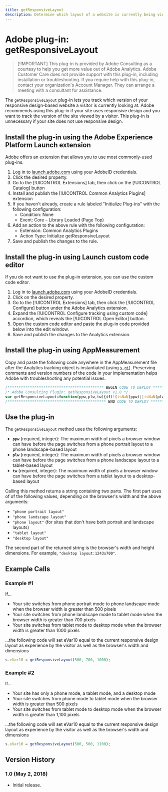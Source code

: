 ```yaml
---
title: getResponsiveLayout
description: Determine which layout of a website is currently being viewed.
---
```


# Adobe plug-in: getResponsiveLayout

>[!IMPORTANT] This plug-in is provided by Adobe Consulting as a courtesy to help you get more value out of Adobe Analytics. Adobe Customer Care does not provide support with this plug-in, including installation or troubleshooting. If you require help with this plug-in, contact your organization's Account Manager. They can arrange a meeting with a consultant for assistance.

The `getResponsiveLayout` plug-in lets you track which version of your responsive design-based website a visitor is currently looking at. Adobe recommends using this plug-in if your site uses responsive design and you want to track the version of the site viewed by a visitor. This plug-in is unnecessary if your site does not use responsive design.

## Install the plug-in using the Adobe Experience Platform Launch extension

Adobe offers an extension that allows you to use most commonly-used plug-ins.

1. Log in to [launch.adobe.com](https://launch.adobe.com) using your AdobeID credentials.
1. Click the desired property.
1. Go to the [!UICONTROL Extensions] tab, then click on the [!UICONTROL Catalog] button
1. Install and publish the [!UICONTROL Common Analytics Plugins] extension
1. If you haven't already, create a rule labeled "Initialize Plug-ins" with the following configuration:
    * Condition: None
    * Event: Core – Library Loaded (Page Top)
1. Add an action to the above rule with the following configuration:
    * Extension: Common Analytics Plugins
    * Action Type: Initialize getResponsiveLayout
1. Save and publish the changes to the rule.

## Install the plug-in using Launch custom code editor

If you do not want to use the plug-in extension, you can use the custom code editor.

1. Log in to [launch.adobe.com](https://launch.adobe.com) using your AdobeID credentials.
1. Click on the desired property.
1. Go to the [!UICONTROL Extensions] tab, then click the [!UICONTROL Configure] button under the Adobe Analytics extension.
1. Expand the [!UICONTROL Configure tracking using custom code] accordion, which reveals the [!UICONTROL Open Editor] button.
1. Open the custom code editor and paste the plug-in code provided below into the edit window.
1. Save and publish the changes to the Analytics extension.

## Install the plug-in using AppMeasurement

Copy and paste the following code anywhere in the AppMeasurement file after the Analytics tracking object is instantiated (using [`s_gi`](../functions/s-gi.md)). Preserving comments and version numbers of the code in your implementation helps Adobe with troubleshooting any potential issues.

```js
/******************************************* BEGIN CODE TO DEPLOY *******************************************/
/* Adobe Consulting Plugin: getResponsiveLayout v1.0 */
var getResponsiveLayout=function(ppw,plw,tw){if(!(isNaN(ppw)||isNaN(plw)||isNaN(tw)||plw<ppw||tw<plw)){var b=window.innerWidth|| document.documentElement.clientWidth||document.body.clientWidth;return(ppw<plw&&b<=plw?b<=ppw?"phone portrait layout":"phone landscape layout":b<=plw?"phone layout":b<=tw?"tablet layout":"desktop layout")+":"+b+"x"+(window.innerHeight|| document.documentElement.clientHeight||document.body.clientHeight)}};
/******************************************** END CODE TO DEPLOY ********************************************/
```

## Use the plug-in

The `getResponsiveLayout` method uses the following arguments:

* **`ppw`** (required, integer): The maximum width of pixels a browser window can have before the page switches from a phone portrait layout to a phone landscape-based layout
* **`plw`** (required, integer): The maximum width of pixels a browser window can have before the page switches from a phone landscape layout to a tablet-based layout
* **`tw`** (required, integer): The maximum width of pixels a browser window can have before the page switches from a tablet layout to a desktop-based layout

Calling this method returns a string containing two parts. The first part uses of of the following values, depending on the browser's width and the above arguments:

* `"phone portrait layout"`
* `"phone landscape layout"`
* `"phone layout"` (for sites that don't have both portrait and landscape layouts)
* `"tablet layout"`
* `"desktop layout"`

The second part of the returned string is the browser's width and height dimensions. For example, `"desktop layout:1243x700"`.

## Example Calls

### Example #1

If...

* Your site switches from phone portrait mode to phone landscape mode when the browser width is greater than 500 pixels
* Your site switches from phone landscape mode to tablet mode when the browser width is greater than 700 pixels
* Your site switches from tablet mode to desktop mode when the browser width is greater than 1000 pixels

...the following code will set eVar10 equal to the current responsive design layout as experience by the visitor as well as the browser's width and dimensions

```js
s.eVar10 = getResponsiveLayout(500, 700, 1000);
```

### Example #2

If...

* Your site has only a phone mode, a tablet mode, and a desktop mode
* Your site switches from phone mode to tablet mode when the browser width is greater than 500 pixels
* Your site switches from tablet mode to desktop mode when the browser width is greater than 1,100 pixels

...the following code will set eVar10 equal to the current responsive design layout as experience by the visitor as well as the browser's width and dimensions

```js
s.eVar10 = getResponsiveLayout(500, 500, 1100);
```

## Version History

### 1.0 (May 2, 2018)

* Initial release.
